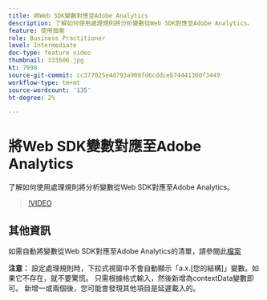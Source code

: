 ```yaml
---
title: 將Web SDK變數對應至Adobe Analytics
description: 了解如何使用處理規則將分析變數從Web SDK對應至Adobe Analytics。
feature: 使用個案
role: Business Practitioner
level: Intermediate
doc-type: feature video
thumbnail: 333606.jpg
kt: 7998
source-git-commit: cc377025e4d793a908fd6cddceb74441300f3449
workflow-type: tm+mt
source-wordcount: '135'
ht-degree: 2%

---
```



# 將Web SDK變數對應至Adobe Analytics

了解如何使用處理規則將分析變數從Web SDK對應至Adobe Analytics。

>[!VIDEO](https://video.tv.adobe.com/v/333606/?quality=12&learn=on)

## 其他資訊

如需自動將變數從Web SDK對應至Adobe Analytics的清單，請參閱此[檔案](https://experienceleague.adobe.com/docs/experience-platform/edge/data-collection/adobe-analytics/automatically-mapped-vars.html)

**注意：** 設定處理規則時，下拉式視窗中不會自動顯示「a.x.[您的結構]」變數。如果它不存在，就不要驚慌。 只需根據格式輸入，然後新增為contextData變數即可。 新增一或兩個後，您可能會發現其他項目是延遲載入的。
